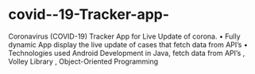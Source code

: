 # covid--19-Tracker-app-
Coronavirus (COVID-19) Tracker App for Live Update of corona. • Fully dynamic App display the live update of cases that fetch data from API’s • Technologies used Android Development in Java, fetch data from API’s , Volley Library , Object-Oriented Programming
